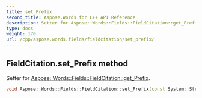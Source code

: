 ```yaml
---
title: set_Prefix
second_title: Aspose.Words for C++ API Reference
description: Setter for Aspose::Words::Fields::FieldCitation::get_Prefix. 
type: docs
weight: 170
url: /cpp/aspose.words.fields/fieldcitation/set_prefix/
---
```

## FieldCitation.set_Prefix method


Setter for [Aspose::Words::Fields::FieldCitation::get_Prefix](../get_prefix/).

```cpp
void Aspose::Words::Fields::FieldCitation::set_Prefix(const System::String &value)
```


